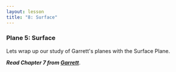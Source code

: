 ```yaml
---
layout: lesson
title: "8: Surface"
---
```

### Plane 5: Surface

Lets wrap up our study of Garrett's planes with the Surface Plane.

***Read Chapter 7 from [Garrett][garrett]***.

[garrett]: http://0-proquest.safaribooksonline.com.library.cedarville.edu/book/web-design-and-development/9780321688651
